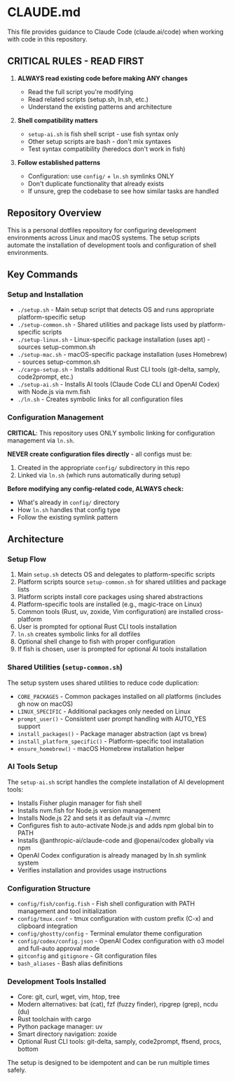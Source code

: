 # CLAUDE.md

This file provides guidance to Claude Code (claude.ai/code) when working with code in this repository.

## CRITICAL RULES - READ FIRST

1. **ALWAYS read existing code before making ANY changes**
   - Read the full script you're modifying
   - Read related scripts (setup.sh, ln.sh, etc.)
   - Understand the existing patterns and architecture

2. **Shell compatibility matters**
   - `setup-ai.sh` is fish shell script - use fish syntax only
   - Other setup scripts are bash - don't mix syntaxes
   - Test syntax compatibility (heredocs don't work in fish)

3. **Follow established patterns**
   - Configuration: use `config/` + `ln.sh` symlinks ONLY
   - Don't duplicate functionality that already exists
   - If unsure, grep the codebase to see how similar tasks are handled

## Repository Overview

This is a personal dotfiles repository for configuring development environments across Linux and macOS systems. The setup scripts automate the installation of development tools and configuration of shell environments.

## Key Commands

### Setup and Installation
- `./setup.sh` - Main setup script that detects OS and runs appropriate platform-specific setup
- `./setup-common.sh` - Shared utilities and package lists used by platform-specific scripts
- `./setup-linux.sh` - Linux-specific package installation (uses apt) - sources setup-common.sh
- `./setup-mac.sh` - macOS-specific package installation (uses Homebrew) - sources setup-common.sh
- `./cargo-setup.sh` - Installs additional Rust CLI tools (git-delta, samply, code2prompt, etc.)
- `./setup-ai.sh` - Installs AI tools (Claude Code CLI and OpenAI Codex) with Node.js via nvm.fish
- `./ln.sh` - Creates symbolic links for all configuration files

### Configuration Management
**CRITICAL**: This repository uses ONLY symbolic linking for configuration management via `ln.sh`. 

**NEVER create configuration files directly** - all configs must be:
1. Created in the appropriate `config/` subdirectory in this repo
2. Linked via `ln.sh` (which runs automatically during setup)

**Before modifying any config-related code, ALWAYS check:**
- What's already in `config/` directory
- How `ln.sh` handles that config type
- Follow the existing symlink pattern

## Architecture

### Setup Flow
1. Main `setup.sh` detects OS and delegates to platform-specific scripts
2. Platform scripts source `setup-common.sh` for shared utilities and package lists
3. Platform scripts install core packages using shared abstractions
4. Platform-specific tools are installed (e.g., magic-trace on Linux)
5. Common tools (Rust, uv, zoxide, Vim configuration) are installed cross-platform
6. User is prompted for optional Rust CLI tools installation
7. `ln.sh` creates symbolic links for all dotfiles
8. Optional shell change to fish with proper configuration
9. If fish is chosen, user is prompted for optional AI tools installation

### Shared Utilities (`setup-common.sh`)
The setup system uses shared utilities to reduce code duplication:
- `CORE_PACKAGES` - Common packages installed on all platforms (includes gh now on macOS)
- `LINUX_SPECIFIC` - Additional packages only needed on Linux
- `prompt_user()` - Consistent user prompt handling with AUTO_YES support
- `install_packages()` - Package manager abstraction (apt vs brew)
- `install_platform_specific()` - Platform-specific tool installation
- `ensure_homebrew()` - macOS Homebrew installation helper

### AI Tools Setup
The `setup-ai.sh` script handles the complete installation of AI development tools:
- Installs Fisher plugin manager for fish shell
- Installs nvm.fish for Node.js version management
- Installs Node.js 22 and sets it as default via ~/.nvmrc
- Configures fish to auto-activate Node.js and adds npm global bin to PATH
- Installs @anthropic-ai/claude-code and @openai/codex globally via npm
- OpenAI Codex configuration is already managed by ln.sh symlink system
- Verifies installation and provides usage instructions

### Configuration Structure
- `config/fish/config.fish` - Fish shell configuration with PATH management and tool initialization
- `config/tmux.conf` - tmux configuration with custom prefix (C-x) and clipboard integration
- `config/ghostty/config` - Terminal emulator theme configuration
- `config/codex/config.json` - OpenAI Codex configuration with o3 model and full-auto approval mode
- `gitconfig` and `gitignore` - Git configuration files
- `bash_aliases` - Bash alias definitions

### Development Tools Installed
- Core: git, curl, wget, vim, htop, tree
- Modern alternatives: bat (cat), fzf (fuzzy finder), ripgrep (grep), ncdu (du)
- Rust toolchain with cargo
- Python package manager: uv
- Smart directory navigation: zoxide
- Optional Rust CLI tools: git-delta, samply, code2prompt, ffsend, procs, bottom

The setup is designed to be idempotent and can be run multiple times safely.